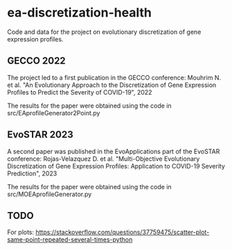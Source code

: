 # ea-discretization-health
Code and data for the project on evolutionary discretization of gene expression profiles.

## GECCO 2022
The project led to a first publication in the GECCO conference: Mouhrim N. et al. "An Evolutionary Approach to the Discretization of Gene Expression Profiles to Predict the Severity of  COVID-19", 2022

The results for the paper were obtained using the code in src/EAprofileGenerator2Point.py

## EvoSTAR 2023
A second paper was published in the EvoApplications part of the EvoSTAR conference: Rojas-Velazquez D. et al. "Multi-Objective Evolutionary Discretization of Gene Expression Profiles: Application to COVID-19 Severity Prediction", 2023

The results for the paper were obtained using the code in src/MOEAprofileGenerator.py

## TODO
For plots: https://stackoverflow.com/questions/37759475/scatter-plot-same-point-repeated-several-times-python
